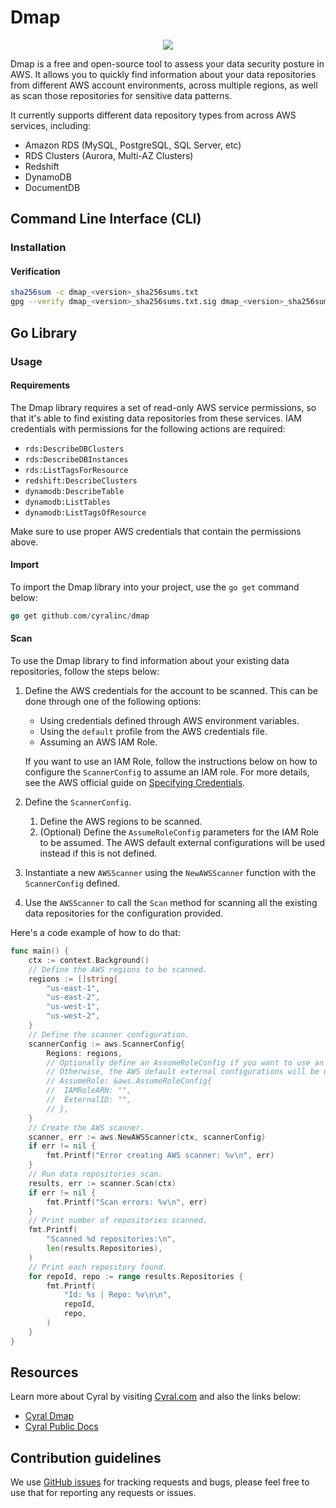 # Dmap

<div align="center">
  <img src="https://dmap-prod-public-dmap.s3.amazonaws.com/dmap-logo.svg">
</div>

Dmap is a free and open-source tool to assess your data security posture in AWS. 
It allows you to quickly find information about your data repositories from 
different AWS account environments, across multiple regions, as well as scan 
those repositories for sensitive data patterns.

It currently supports different data repository types from across AWS services, 
including:
- Amazon RDS (MySQL, PostgreSQL, SQL Server, etc)
- RDS Clusters (Aurora, Multi-AZ Clusters)
- Redshift
- DynamoDB
- DocumentDB

## Command Line Interface (CLI)

### Installation

#### Verification

```bash
sha256sum -c dmap_<version>_sha256sums.txt
gpg --verify dmap_<version>_sha256sums.txt.sig dmap_<version>_sha256sums.txt
```

## Go Library

### Usage

#### Requirements

The Dmap library requires a set of read-only AWS service permissions, so that 
it's able to find existing data repositories from these services. IAM credentials 
with permissions for the following actions are required: 

- `rds:DescribeDBClusters`
- `rds:DescribeDBInstances`
- `rds:ListTagsForResource`
- `redshift:DescribeClusters`
- `dynamodb:DescribeTable`
- `dynamodb:ListTables`
- `dynamodb:ListTagsOfResource`

Make sure to use proper AWS credentials that contain the permissions above.

#### Import

To import the Dmap library into your project, use the `go get` command below:
```go
go get github.com/cyralinc/dmap
```

#### Scan

To use the Dmap library to find information about your existing data repositories, 
follow the steps below:

1. Define the AWS credentials for the account to be scanned. This can be done 
through one of the following options:
    * Using credentials defined through AWS environment variables.
    * Using the `default` profile from the AWS credentials file.
    * Assuming an AWS IAM Role. 
    
    If you want to use an IAM Role, follow the instructions below on how to 
    configure the `ScannerConfig` to assume an IAM role. For more details, see the 
    AWS official guide on [Specifying Credentials](https://docs.aws.amazon.com/sdk-for-go/v1/developer-guide/configuring-sdk.html#specifying-credentials).
2. Define the `ScannerConfig`.
    1. Define the AWS regions to be scanned.
    2. (Optional) Define the `AssumeRoleConfig` parameters for the IAM Role to 
       be assumed. The AWS default external configurations will be used instead 
       if this is not defined.
3. Instantiate a new `AWSScanner` using the `NewAWSScanner` function with the 
`ScannerConfig` defined.
4. Use the `AWSScanner` to call the `Scan` method for scanning all the existing 
data repositories for the configuration provided.

Here's a code example of how to do that:
```Go
func main() {
	ctx := context.Background()
	// Define the AWS regions to be scanned.
	regions := []string{
		"us-east-1",
		"us-east-2",
		"us-west-1",
		"us-west-2",
	}
	// Define the scanner configuration.
	scannerConfig := aws.ScannerConfig{
		Regions: regions,
		// Optionally define an AssumeRoleConfig if you want to use an IAM Role.
		// Otherwise, the AWS default external configurations will be used instead.
		// AssumeRole: &aws.AssumeRoleConfig{
		// 	IAMRoleARN: "",
		// 	ExternalID: "",
		// },
	}
	// Create the AWS scanner.
	scanner, err := aws.NewAWSScanner(ctx, scannerConfig)
	if err != nil {
		fmt.Printf("Error creating AWS scanner: %v\n", err)
	}
	// Run data repositories scan.
	results, err := scanner.Scan(ctx)
	if err != nil {
		fmt.Printf("Scan errors: %v\n", err)
	}
	// Print number of repositories scanned.
	fmt.Printf(
		"Scanned %d repositories:\n",
		len(results.Repositories),
	)
	// Print each repository found.
	for repoId, repo := range results.Repositories {
		fmt.Printf(
			"Id: %s | Repo: %v\n\n",
			repoId,
			repo,
		)
	}
}
```

## Resources

Learn more about Cyral by visiting [Cyral.com](https://cyral.com/) and also the 
links below:

- [Cyral Dmap](https://dmap.cyral.io/)
- [Cyral Public Docs](https://cyral.com/docs/)

## Contribution guidelines

We use [GitHub issues](https://github.com/cyralinc/dmap/issues) for tracking 
requests and bugs, please feel free to use that for reporting any requests or 
issues.
